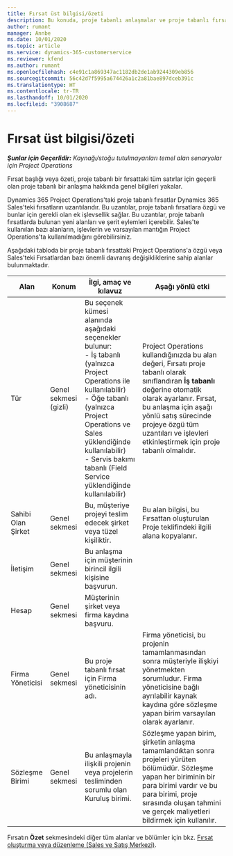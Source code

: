 ```yaml
---
title: Fırsat üst bilgisi/özeti
description: Bu konuda, proje tabanlı anlaşmalar ve proje tabanlı fırsat satırları hakkında bilgiler sağlanmaktadır.
author: rumant
manager: Annbe
ms.date: 10/01/2020
ms.topic: article
ms.service: dynamics-365-customerservice
ms.reviewer: kfend
ms.author: rumant
ms.openlocfilehash: c4e91c1a869347ac1182db2de1ab9244309eb856
ms.sourcegitcommit: 56c42d7f5995a674426a1c2a81bae897dceb391c
ms.translationtype: HT
ms.contentlocale: tr-TR
ms.lasthandoff: 10/01/2020
ms.locfileid: "3908687"
---
```

# <a name="opportunity-headersummary"></a>Fırsat üst bilgisi/özeti

_**Şunlar için Geçerlidir:** Kaynağı/stoğu tutulmayanları temel alan senaryolar için Project Operations_


Fırsat başlığı veya özeti, proje tabanlı bir fırsattaki tüm satırlar için geçerli olan proje tabanlı bir anlaşma hakkında genel bilgileri yakalar.

Dynamics 365 Project Operations'taki proje tabanlı fırsatlar Dynamics 365 Sales'teki fırsatların uzantılarıdır. Bu uzantılar, proje tabanlı fırsatlara özgü ve bunlar için gerekli olan ek işlevsellik sağlar. Bu uzantılar, proje tabanlı fırsatlarda bulunan yeni alanları ve şerit eylemleri içerebilir. Sales'te kullanılan bazı alanların, işlevlerin ve varsayılan mantığın Project Operations'ta kullanılmadığını görebilirsiniz.

Aşağıdaki tabloda bir proje tabanlı fırsattaki Project Operations'a özgü veya Sales'teki Fırsatlardan bazı önemli davranış değişikliklerine sahip alanlar bulunmaktadır.

| **Alan** | **Konum** | **İlgi, amaç ve kılavuz** | **Aşağı yönlü etki** |
| --- | --- | --- | --- |
| Tür | Genel sekmesi (gizli) | Bu seçenek kümesi alanında aşağıdaki seçenekler bulunur:</br>- İş tabanlı (yalnızca Project Operations ile kullanılabilir)</br>- Öğe tabanlı (yalnızca Project Operations ve Sales yüklendiğinde kullanılabilir)</br>- Servis bakımı tabanlı (Field Service yüklendiğinde kullanılabilir) | Project Operations kullandığınızda bu alan değeri, Fırsatı proje tabanlı olarak sınıflandıran **İş tabanlı** değerine otomatik olarak ayarlanır. Fırsat, bu anlaşma için aşağı yönlü satış sürecinde projeye özgü tüm uzantıları ve işlevleri etkinleştirmek için proje tabanlı olmalıdır. |
| Sahibi Olan Şirket | Genel sekmesi | Bu, müşteriye projeyi teslim edecek şirket veya tüzel kişiliktir. | Bu alan bilgisi, bu Fırsattan oluşturulan Proje teklifindeki ilgili alana kopyalanır. |
| İletişim | Genel sekmesi | Bu anlaşma için müşterinin birincil ilgili kişisine başvurun. | |
| Hesap | Genel sekmesi | Müşterinin şirket veya firma kaydına başvuru. | |
| Firma Yöneticisi | Genel sekmesi | Bu proje tabanlı fırsat için Firma yöneticisinin adı. | Firma yöneticisi, bu projenin tamamlanmasından sonra müşteriyle ilişkiyi yönetmekten sorumludur. Firma yöneticisine bağlı ayrılabilir kaynak kaydına göre sözleşme yapan birim varsayılan olarak ayarlanır. |
| Sözleşme Birimi | Genel sekmesi | Bu anlaşmayla ilişkili projenin veya projelerin tesliminden sorumlu olan Kuruluş birimi. | Sözleşme yapan birim, şirketin anlaşma tamamlandıktan sonra projeleri yürüten bölümüdür. Sözleşme yapan her biriminin bir para birimi vardır ve bu para birimi, proje sırasında oluşan tahmini ve gerçek maliyetleri bildirmek için kullanılır. |

Fırsatın **Özet** sekmesindeki diğer tüm alanlar ve bölümler için bkz. [Fırsat oluşturma veya düzenleme (Sales ve Satış Merkezi)](https://docs.microsoft.com/dynamics365/sales-enterprise/create-edit-opportunity-sales).

